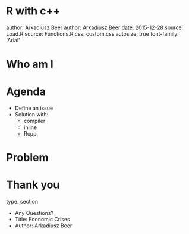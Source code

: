 R with c++
========================================================
author: Arkadiusz Beer
author: Arkadiusz Beer
date: 2015-12-28 
source: Load.R
source: Functions.R
css: custom.css
autosize: true
font-family: 'Arial'





Who am I
========================================================



Agenda
========================================================
* Define an issue
* Solution with: 
  * compiler
  * inline
  * Rcpp



Problem
========================================================






Thank you 
========================================================
type: section
* Any Questions?
* Title: Economic Crises
* Author: Arkadiusz Beer

